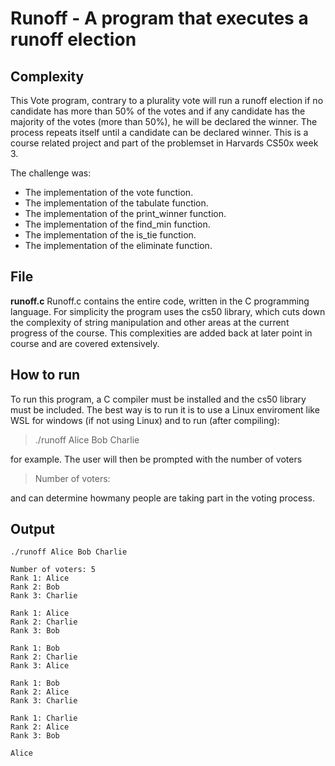 # Runoff - A program that executes a runoff election
## Complexity
This Vote program, contrary to a plurality vote will run a runoff election if no candidate has more than 50% of the votes and if any candidate has the majority of the votes (more than 50%), he will be declared the winner. The process repeats itself until a candidate can be declared winner.
This is a course related project and part of the problemset in Harvards CS50x week 3.

The challenge was:
* The implementation of the vote function. 
* The implementation of the tabulate function. 
* The implementation of the print_winner function. 
* The implementation of the find_min function. 
* The implementation of the is_tie function. 
* The implementation of the eliminate function. 


## File
**runoff.c**
Runoff.c contains the entire code, written in the C programming language. For simplicity the program uses the cs50 library, which cuts down the complexity of string manipulation and other areas at the current progress of the course. This complexities are added back at later point in course and are covered extensively.

## How to run
To run this program, a C compiler must be installed and the cs50 library must be included. The best way is to run it is to use a Linux enviroment like WSL for windows (if not using Linux) and to run (after compiling):
> ./runoff Alice Bob Charlie

for example. The user will then be prompted with the number of voters 
> Number of voters: 

and can determine howmany people are taking part in the voting process.

## Output
```
./runoff Alice Bob Charlie

Number of voters: 5
Rank 1: Alice
Rank 2: Bob
Rank 3: Charlie

Rank 1: Alice
Rank 2: Charlie
Rank 3: Bob

Rank 1: Bob
Rank 2: Charlie
Rank 3: Alice

Rank 1: Bob
Rank 2: Alice
Rank 3: Charlie

Rank 1: Charlie
Rank 2: Alice
Rank 3: Bob

Alice
```